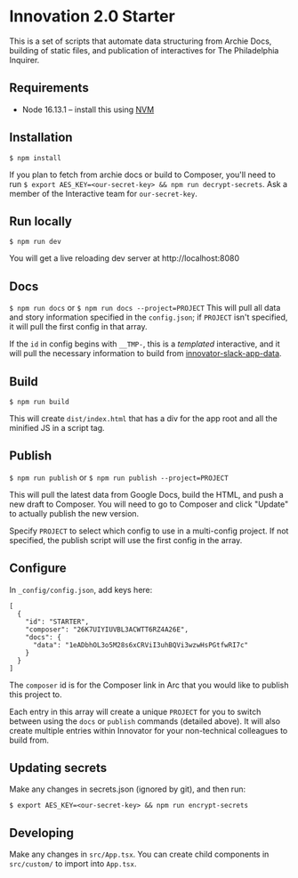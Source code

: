 # Innovation 2.0 Starter
This is a set of scripts that automate data structuring from Archie Docs, building of static files, and publication of interactives for The Philadelphia Inquirer. 

## Requirements
* Node 16.13.1 – install this using [NVM](https://github.com/nvm-sh/nvm)


## Installation
`$ npm install`

If you plan to fetch from archie docs or build to Composer, you'll need to run `$ export AES_KEY=<our-secret-key> && npm run decrypt-secrets`. Ask a member of the Interactive team for `our-secret-key`.


## Run locally
`$ npm run dev`

You will get a live reloading dev server at http://localhost:8080


## Docs
`$ npm run docs` or `$ npm run docs --project=PROJECT`
This will pull all data and story information specified in the `config.json`; if `PROJECT` isn't specified, it will pull the first config in that array.

If the `id` in config begins with `__TMP-`, this is a *templated* interactive, and it will pull the necessary information to build from [innovator-slack-app-data](https://github.com/phillymedia/innovator-slack-app-data).


## Build
`$ npm run build`

This will create `dist/index.html` that has a div for the app root and all the minified JS in a script tag.


## Publish
`$ npm run publish` or `$ npm run publish --project=PROJECT`

This will pull the latest data from Google Docs, build the HTML, and push a new draft to Composer. You will need to go to Composer and click "Update" to actually publish the new version.

Specify `PROJECT` to select which config to use in a multi-config project. If not specified, the publish script will use the first config in the array.


## Configure
In `_config/config.json`, add keys here:
```
[
  {
    "id": "STARTER",
    "composer": "26K7UIYIUVBL3ACWTT6RZ4A26E",
    "docs": {
      "data": "1eADbhOL3o5M28s6xCRViI3uhBQVi3wzwHsPGtfwRI7c"
    }
  }
]
```

The `composer` id is for the Composer link in Arc that you would like to publish this project to.

Each entry in this array will create a unique `PROJECT` for you to switch between using the `docs` or `publish` commands (detailed above). It will also create multiple entries within Innovator for your non-technical colleagues to build from. 


## Updating secrets
Make any changes in secrets.json (ignored by git), and then run:

`$ export AES_KEY=<our-secret-key> && npm run encrypt-secrets`


## Developing
Make any changes in `src/App.tsx`. You can create child components in `src/custom/` to import into `App.tsx`.
